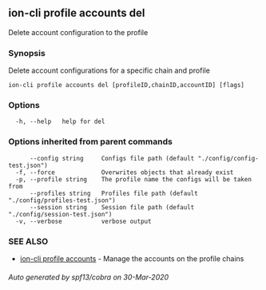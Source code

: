 ## ion-cli profile accounts del

Delete account configuration to the profile

### Synopsis

Delete account configurations for a specific chain and profile

```
ion-cli profile accounts del [profileID,chainID,accountID] [flags]
```

### Options

```
  -h, --help   help for del
```

### Options inherited from parent commands

```
      --config string     Configs file path (default "./config/config-test.json")
  -f, --force             Overwrites objects that already exist
  -p, --profile string    The profile name the configs will be taken from
      --profiles string   Profiles file path (default "./config/profiles-test.json")
      --session string    Session file path (default "./config/session-test.json")
  -v, --verbose           verbose output
```

### SEE ALSO

* [ion-cli profile accounts](ion-cli_profile_accounts.md)	 - Manage the accounts on the profile chains

###### Auto generated by spf13/cobra on 30-Mar-2020

